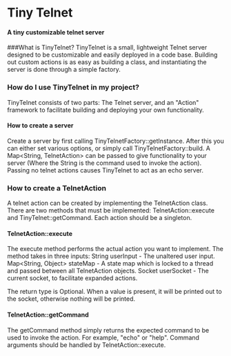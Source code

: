 # Tiny Telnet
#### A tiny customizable telnet server

###What is TinyTelnet?
TinyTelnet is a small, lightweight Telnet server designed to be customizable and easily deployed in a code base.  Building out custom actions is as easy as building a class, and instantiating the server is done through a simple factory.

### How do I use TinyTelnet in my project?
TinyTelnet consists of two parts: The Telnet server, and an "Action" framework to facilitate building and deploying your own functionality.

#### How to create a server
Create a server by first calling TinyTelnetFactory::getInstance. After this you can either set various options, or simply call TinyTelnetFactory::build. A Map<String, TelnetAction> can be passed to give functionality to your server (Where the String is the command used to invoke the action). Passing no telnet actions causes TinyTelnet to act as an echo server.

### How to create a TelnetAction
A telnet action can be created by implementing the TelnetAction class. There are two methods that must be implemented: TelnetAction::execute and TinyTelnet::getCommand. Each action should be a singleton.

#### TelnetAction::execute
The execute method performs the actual action you want to implement. The method takes in three inputs:
String userInput - The unaltered user input.
Map<String, Object> stateMap - A state map which is locked to a thread and passed between all TelnetAction objects.
Socket userSocket - The current socket, to facilitate expanded actions.

The return type is Optional<String>. When a value is present, it will be printed out to the socket, otherwise nothing will be printed.

#### TelnetAction::getCommand
The getCommand method simply returns the expected command to be used to invoke the action. For example, "echo" or "help".  Command arguments should be handled by TelnetAction::execute.